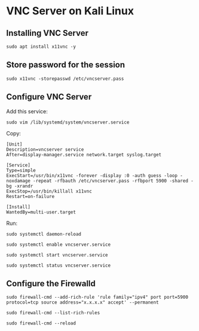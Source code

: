 # VNC Server on Kali Linux

## Installing VNC Server
```
sudo apt install x11vnc -y
```

## Store password for the session
```
sudo x11vnc -storepasswd /etc/vncserver.pass
```

## Configure VNC Server

Add this service:
```
sudo vim /lib/systemd/system/vncserver.service
```

Copy:
```
[Unit]
Description=vncserver service
After=display-manager.service network.target syslog.target

[Service]
Type=simple
ExecStart=/usr/bin/x11vnc -forever -display :0 -auth guess -loop -noxdamage -repeat -rfbauth /etc/vncserver.pass -rfbport 5900 -shared -bg -xrandr
ExecStop=/usr/bin/killall x11vnc
Restart=on-failure

[Install]
WantedBy=multi-user.target
```

Run:

```
sudo systemctl daemon-reload
```
```
sudo systemctl enable vncserver.service
```
```
sudo systemctl start vncserver.service
```
```
sudo systemctl status vncserver.service
```

## Configure the Firewalld

```
sudo firewall-cmd --add-rich-rule 'rule family="ipv4" port port=5900 protocol=tcp source address="x.x.x.x" accept' --permanent
```

```
sudo firewall-cmd --list-rich-rules
```

```
sudo firewall-cmd --reload
```
